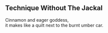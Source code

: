 Technique Without The Jackal
----------------------------
Cinnamon and eager goddess,  
it makes like a quilt next to the burnt umber car.  
